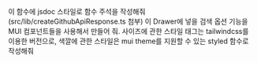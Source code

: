 이 함수에 jsdoc 스타일로 함수 주석을 작성해줘 (src/lib/createGithubApiResponse.ts 첨부)
이 Drawer에 넣을 검색 옵션 기능을 MUI 컴포넌트들을 사용해서 만들어 줘. 사이즈에 관한 스타일 태그는 tailwindcss를 이용한 버전으로, 색깔에 관한 스타일은 mui theme를 지원할 수 있는 styled 함수로 작성해줘
